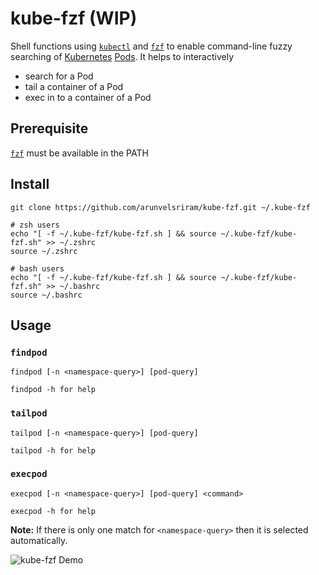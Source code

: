 # kube-fzf (WIP)

Shell functions using [`kubectl`](https://kubernetes.io/docs/reference/kubectl/overview/) and [`fzf`](https://github.com/junegunn/fzf) to enable command-line fuzzy searching of [Kubernetes](https://kubernetes.io/) [Pods](https://kubernetes.io/docs/concepts/workloads/pods/pod/). It helps to interactively

- search for a Pod
- tail a container of a Pod
- exec in to a container of a Pod

## Prerequisite

[`fzf`](https://github.com/junegunn/fzf) must be available in the PATH

## Install

```
git clone https://github.com/arunvelsriram/kube-fzf.git ~/.kube-fzf
```
```
# zsh users
echo "[ -f ~/.kube-fzf/kube-fzf.sh ] && source ~/.kube-fzf/kube-fzf.sh" >> ~/.zshrc
source ~/.zshrc
```

```
# bash users
echo "[ -f ~/.kube-fzf/kube-fzf.sh ] && source ~/.kube-fzf/kube-fzf.sh" >> ~/.bashrc
source ~/.bashrc
```

## Usage

### `findpod`

```
findpod [-n <namespace-query>] [pod-query]

findpod -h for help
```

### `tailpod`

```
tailpod [-n <namespace-query>] [pod-query]

tailpod -h for help
```

### `execpod`

```
execpod [-n <namespace-query>] [pod-query] <command>

execpod -h for help
```

**Note:** If there is only one match for `<namespace-query>` then it is selected automatically.

![kube-fzf Demo](/demo.gif)
